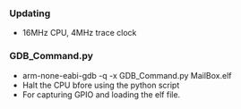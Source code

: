 ### Updating
- 16MHz CPU, 4MHz trace clock

### GDB_Command.py
- arm-none-eabi-gdb -q -x GDB_Command.py MailBox.elf
- Halt the CPU bfore using the python script
- For capturing GPIO and loading the elf file.
